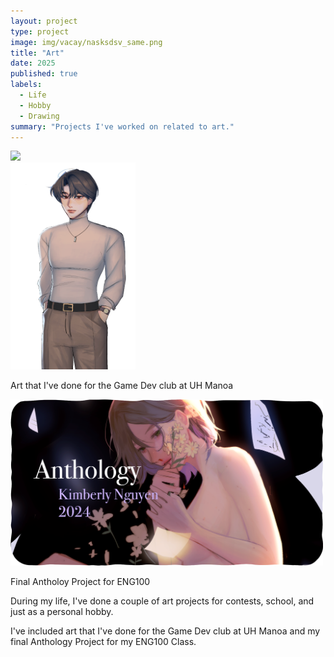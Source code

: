 ```yaml
---
layout: project
type: project
image: img/vacay/nasksdsv_same.png
title: "Art"
date: 2025
published: true
labels:
  - Life
  - Hobby
  - Drawing
summary: "Projects I've worked on related to art."
---
```



<div class="text-center p-4 d-flex flex-wrap gap-4">
  <div class="text-center">
    <img width="500px" class="rounded" src="../img/vacay/24ink d24.png">
  </div>

  <div class="text-center">
    <img width="200px" class="rounded" src="../img/vacay/neutral.png">
    <p>Art that I've done for the Game Dev club at UH Manoa</p>
  </div>

  <div class="text-center">
    <img width="500px" class="rounded" src="../img/vacay/dwdascsdcasn_s.png">
    <p>Final Antholoy Project for ENG100</p>
  </div>
</div>

During my life, I've done a couple of art projects for contests, school, and just as a personal hobby.

I've included art that I've done for the Game Dev club at UH Manoa and my final Anthology Project for my ENG100 Class.


